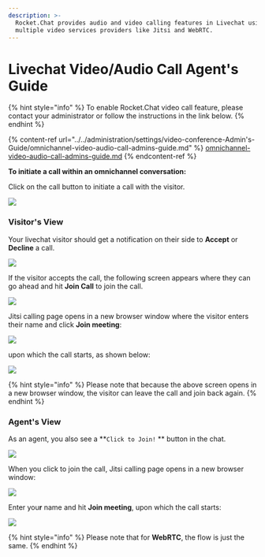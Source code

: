```yaml
---
description: >-
  Rocket.Chat provides audio and video calling features in Livechat using
  multiple video services providers like Jitsi and WebRTC.
---
```


# Livechat Video/Audio Call Agent's Guide

{% hint style="info" %}
To enable Rocket.Chat video call feature, please contact your administrator or follow the instructions in the link below.&#x20;
{% endhint %}

{% content-ref url="../../administration/settings/video-conference-Admin's-Guide/omnichannel-video-audio-call-admins-guide.md" %}
[omnichannel-video-audio-call-admins-guide.md](../../administration/settings/video-conference-Admin's-Guide/omnichannel-video-audio-call-admins-guide.md)
{% endcontent-ref %}

**To initiate a call within an omnichannel conversation:**

Click on the call button to initiate a call with the visitor.

![](https://t4207297.p.clickup-attachments.com/t4207297/e487e2fe-47e0-4585-bee8-2ff3d2a5ca1d/image.png)

### Visitor's View

&#x20;Your livechat visitor should get a notification on their side to **Accept** or **Decline** a call.

![](<../../../.gitbook/assets/2021-12-05\_15-23-14 (2).png>)

If the visitor accepts the call, the following screen appears where they can go ahead and hit **Join Call** to join the call.

![](<../../../.gitbook/assets/2021-12-05\_15-24-49 (1).png>)



Jitsi calling page opens in a new browser window where the visitor enters their name and click **Join meeting**:

![](../../../.gitbook/assets/2021-12-05\_17-24-06.png)

upon which the call starts, as shown below:

![](../../../.gitbook/assets/2021-12-05\_17-28-39.png)

{% hint style="info" %}
Please note that because the above screen opens in a new browser window, the visitor can leave the call and join back again.&#x20;
{% endhint %}

### Agent's View

As an agent, you also see a **`Click to Join!` ** button in the chat.

![](../../../.gitbook/assets/2021-12-05\_17-36-47.png)

When you click to join the call, Jitsi calling page opens in a new browser window:

![](<../../../.gitbook/assets/2021-12-05\_17-46-32 (1).png>)

Enter you**r** name and hit **Join meeting**, upon which the call starts:

![](<../../../.gitbook/assets/2021-12-05\_17-50-24 (2).png>)

{% hint style="info" %}
Please note that for **WebRTC**, the flow is just the same.
{% endhint %}
